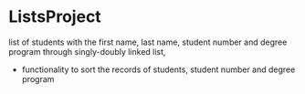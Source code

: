 # ListsProject

 list of students with the first name, last name, student number and degree program through singly-doubly linked list, 
- functionality to sort the records of students, student number and degree program
